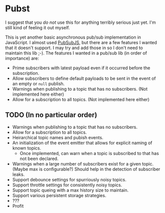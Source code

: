 # Pubst

I suggest that you *do not* use this for anything terribly serious just yet.  I'm still kind of feeling it out myself.

This is yet another basic asynchronous pub/sub implementation in JavaScript.  I almost used [PubSubJS](https://github.com/mroderick/PubSubJS), but there are a few features I wanted that it doesn't support.  I may try and add those in so I don't need to maintain this lib ;-). The features I wanted in a pub/sub lib (in order of importance) are:
  + Prime subscribers with latest payload even if it occurred before the subscription.
  + Allow subscribers to define default payloads to be sent in the event of an empty or `null` publish.
  + Warnings when publishing to a topic that has no subscribers. (Not implemented here either)
  + Allow for a subscription to all topics. (Not implemented here either)

## TODO (In no particular order)
  + Warnings when publishing to a topic that has no subscribers.
  + Allow for a subscription to all topics.
  + Heirarchical topic names and pubish events.
  + An initialization of the event emitter that allows for explicit naming of known topics.
    + Once implemented, can warn when a topic is subscribed to that has not been declared.
  + Warnings when a large number of subscribers exist for a given topic. (Maybe max is configurable?) Should help in the detection of subscriber leaks.
  + Support debounce settings for spurriously noisy topics.
  + Support throttle settings for consistently noisy topics.
  + Support topic queing with a max history size to maintain.
  + Support various persistent storage strategies.
  + ???
  + Profit
